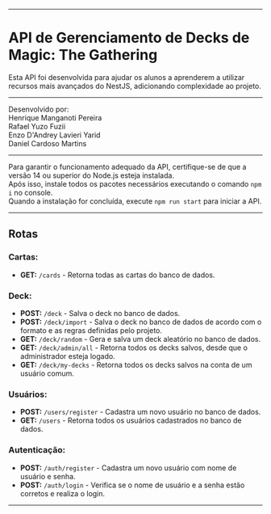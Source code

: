 
---

# API de Gerenciamento de Decks de Magic: The Gathering

Esta API foi desenvolvida para ajudar os alunos a aprenderem a utilizar recursos mais avançados do NestJS, adicionando complexidade ao projeto.

---

Desenvolvido por:  
Henrique Manganoti Pereira  
Rafael Yuzo Fuzii  
Enzo D'Andrey Lavieri Yarid  
Daniel Cardoso Martins

---

Para garantir o funcionamento adequado da API, certifique-se de que a versão 14 ou superior do Node.js esteja instalada.  
Após isso, instale todos os pacotes necessários executando o comando `npm i` no console.  
Quando a instalação for concluída, execute `npm run start` para iniciar a API.

---

## Rotas

### Cartas:
- **GET:** `/cards` - Retorna todas as cartas do banco de dados.

### Deck:
- **POST:** `/deck` - Salva o deck no banco de dados.
- **POST:** `/deck/import` - Salva o deck no banco de dados de acordo com o formato e as regras definidas pelo projeto.
- **GET:** `/deck/random` - Gera e salva um deck aleatório no banco de dados.
- **GET:** `/deck/admin/all` - Retorna todos os decks salvos, desde que o administrador esteja logado.
- **GET:** `/deck/my-decks` - Retorna todos os decks salvos na conta de um usuário comum.

### Usuários:
- **POST:** `/users/register` - Cadastra um novo usuário no banco de dados.
- **GET:** `/users` - Retorna todos os usuários cadastrados no banco de dados.

### Autenticação:
- **POST:** `/auth/register` - Cadastra um novo usuário com nome de usuário e senha.
- **POST:** `/auth/login` - Verifica se o nome de usuário e a senha estão corretos e realiza o login.

--- 

